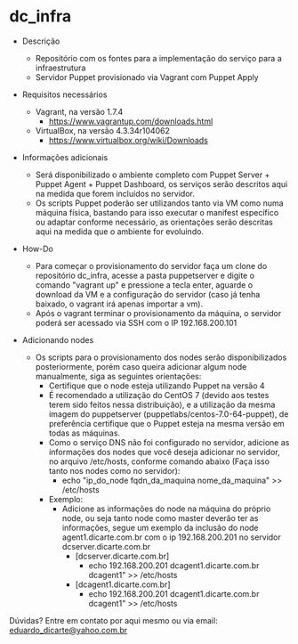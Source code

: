 # dc_infra
* Descrição 
    - Repositório com os fontes para a implementação do serviço para a infraestrutura
    - Servidor Puppet provisionado via Vagrant com Puppet Apply

* Requisitos necessários 
    - Vagrant, na versão 1.7.4
        - https://www.vagrantup.com/downloads.html
    - VirtualBox, na versão 4.3.34r104062
        - https://www.virtualbox.org/wiki/Downloads

* Informações adicionais 
    - Será disponibilizado o ambiente completo com Puppet Server + Puppet Agent + Puppet Dashboard, os serviços serão descritos aqui na medida que forem incluídos no servidor.
    - Os scripts Puppet poderão ser utilizandos tanto via VM como numa máquina física, bastando para isso executar o manifest específico ou adaptar conforme necessário, as orientações serão descritas aqui na medida que o ambiente for evoluindo.

* How-Do
    - Para começar o provisionamento do servidor faça um clone do repositório dc_infra, acesse a pasta puppetserver e digite o comando
"vagrant up" e pressione a tecla enter, aguarde o download da VM e a configuração do servidor (caso já tenha baixado, o vagrant irá apenas importar a vm).
    - Após o vagrant terminar o provisionamento da máquina, o servidor poderá ser acessado via SSH com o IP 192.168.200.101

* Adicionando nodes 
    - Os scripts para o provisionamento dos nodes serão disponibilizados posteriormente, porém caso queira adicionar algum node manualmente, siga as seguintes orientações:
      - Certifique que o node esteja utilizando Puppet na versão 4
      - É recomendado a utilização do CentOS 7 (devido aos testes terem sido feitos nessa distribuição), e a utilização da mesma imagem do puppetserver (puppetlabs/centos-7.0-64-puppet), de preferência certifique que o Puppet esteja na mesma versão em todas as máquinas.
      - Como o serviço DNS não foi configurado no servidor, adicione as informações dos nodes que você deseja adicionar no servidor, 
    no arquivo /etc/hosts, conforme comando abaixo (Faça isso tanto nos nodes como no servidor):
          - echo "ip_do_node fqdn_da_maquina nome_da_maquina" >> /etc/hosts
      - Exemplo:
        - Adicione as informações do node na máquina do próprio node, ou seja tanto node como master deverão ter as informações, segue um exemplo da inclusão do node agent1.dicarte.com.br com o ip 192.168.200.201 no servidor dcserver.dicarte.com.br
          - [dcserver.dicarte.com.br]
              - echo 192.168.200.201 dcagent1.dicarte.com.br dcagent1" >> /etc/hosts
          - [dcagent1.dicarte.com.br]
              - echo 192.168.200.201 dcagent1.dicarte.com.br dcagent1" >> /etc/hosts
      


Dúvidas? Entre em contato por aqui mesmo ou via email: eduardo_dicarte@yahoo.com.br


